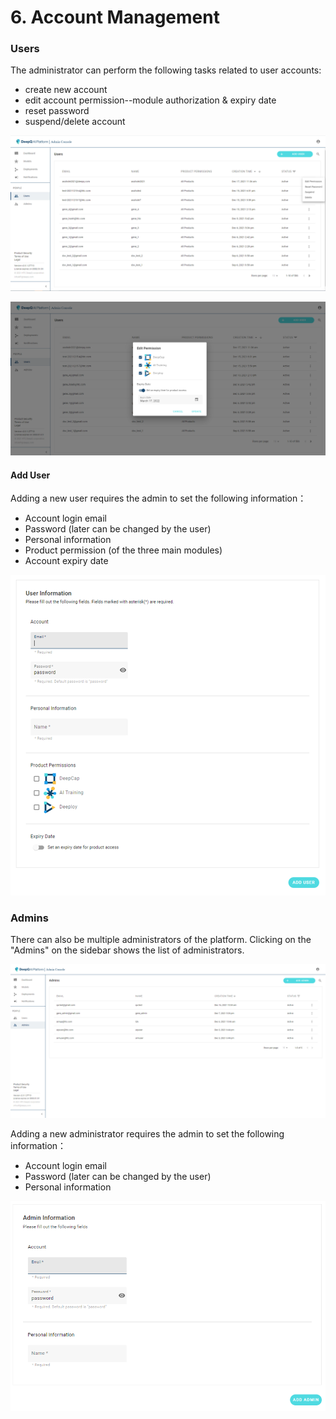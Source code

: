 # 6. Account Management

### Users

The administrator can perform the following tasks related to user accounts:

* create new account
* edit account permission--module authorization & expiry date
* reset password
* suspend/delete account

![user account list](.gitbook/assets/adm-6-1.png)

![edit account permission/ set expiry date](.gitbook/assets/adm-6-2.png)

#### Add User

Adding a new user requires the admin to set the following information：

* Account login email
* Password (later can be changed by the user)
* Personal information
* Product permission (of the three main modules)
* Account expiry date

![Add user pop-up window](.gitbook/assets/adm-6-3.png)

### Admins

There can also be multiple administrators of the platform. Clicking on the "Admins" on the sidebar shows the list of administrators.

![List of administrators](.gitbook/assets/adm-6-4.png)



Adding a new administrator requires the admin to set the following information：

* Account login email
* Password (later can be changed by the user)
* Personal information

![Add Admin pop-up window](.gitbook/assets/adm-6-5.png)

